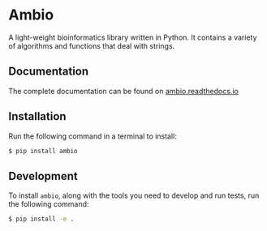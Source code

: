 # Ambio

A light-weight bioinformatics library written in Python. It contains a variety of algorithms and functions that deal with strings.

## Documentation

The complete documentation can be found on [ambio.readthedocs.io](https://ambio.readthedocs.io/)

## Installation

Run the following command in a terminal to install:

```bash
$ pip install ambio
```

## Development

To install `ambio`, along with the tools you need to develop and run tests, run the following command:

```bash
$ pip install -e .
```
